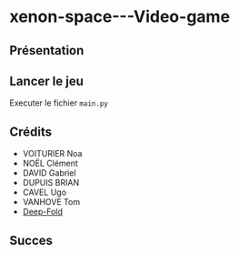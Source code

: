 # xenon-space---Video-game

## Présentation

## Lancer le jeu

Executer le fichier `main.py`

## Crédits

- VOITURIER Noa
- NOËL Clément
- DAVID Gabriel
- DUPUIS BRIAN
- CAVEL Ugo
- VANHOVE Tom
- [Deep-Fold](https://deep-fold.itch.io/pixel-planet-generator)

## Succes
